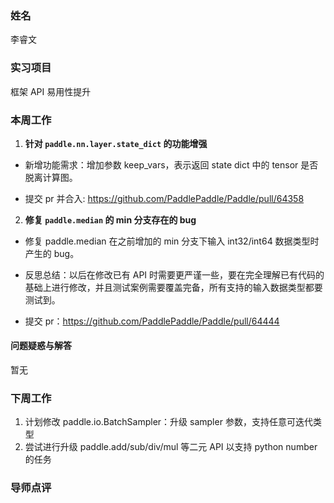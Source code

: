 ### 姓名

李睿文

### 实习项目

框架 API 易用性提升

### 本周工作

1. **针对 `paddle.nn.layer.state_dict` 的功能增强**

- 新增功能需求：增加参数 keep_vars，表示返回 state dict 中的 tensor 是否脱离计算图。

- 提交 pr 并合入: https://github.com/PaddlePaddle/Paddle/pull/64358

2. **修复 `paddle.median` 的 min 分支存在的 bug**

- 修复 paddle.median 在之前增加的 min 分支下输入 int32/int64 数据类型时产生的 bug。

- 反思总结：以后在修改已有 API 时需要更严谨一些，要在完全理解已有代码的基础上进行修改，并且测试案例需要覆盖完备，所有支持的输入数据类型都要测试到。

- 提交 pr：https://github.com/PaddlePaddle/Paddle/pull/64444


#### 问题疑惑与解答

暂无

### 下周工作

1. 计划修改 paddle.io.BatchSampler：升级 sampler 参数，支持任意可迭代类型
2. 尝试进行升级 paddle.add/sub/div/mul 等二元 API 以支持 python number 的任务

### 导师点评
